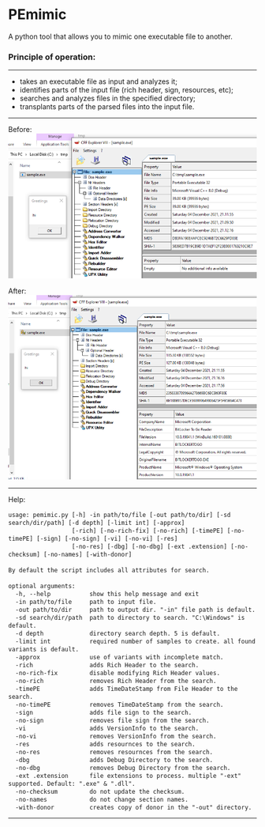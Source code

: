 # PEmimic
A python tool that allows you to mimic one executable file to another.

### Principle of operation:
---

* takes an executable file as input and analyzes it;
* identifies parts of the input file (rich header, sign, resources, etc);
* searches and analyzes files in the specified directory;
* transplants parts of the parsed files into the input file.

---

Before:  
![sample before](https://github.com/xoreaxecx/PEmimic/blob/main/sample_before.png)

After:  
![sample after](https://github.com/xoreaxecx/PEmimic/blob/main/sample_after.png)

---

Help:
```
usage: pemimic.py [-h] -in path/to/file [-out path/to/dir] [-sd search/dir/path] [-d depth] [-limit int] [-approx]
                  [-rich] [-no-rich-fix] [-no-rich] [-timePE] [-no-timePE] [-sign] [-no-sign] [-vi] [-no-vi] [-res]
                  [-no-res] [-dbg] [-no-dbg] [-ext .extension] [-no-checksum] [-no-names] [-with-donor]

By default the script includes all attributes for search.

optional arguments:
  -h, --help           show this help message and exit
  -in path/to/file     path to input file.
  -out path/to/dir     path to output dir. "-in" file path is default.
  -sd search/dir/path  path to directory to search. "C:\Windows" is default.
  -d depth             directory search depth. 5 is default.
  -limit int           required number of samples to create. all found variants is default.
  -approx              use of variants with incomplete match.
  -rich                adds Rich Header to the search.
  -no-rich-fix         disable modifying Rich Header values.
  -no-rich             removes Rich Header from the search.
  -timePE              adds TimeDateStamp from File Header to the search.
  -no-timePE           removes TimeDateStamp from the search.
  -sign                adds file sign to the search.
  -no-sign             removes file sign from the search.
  -vi                  adds VersionInfo to the search.
  -no-vi               removes VersionInfo from the search.
  -res                 adds resournces to the search.
  -no-res              removes resournces from the search.
  -dbg                 adds Debug Directory to the search.
  -no-dbg              removes Debug Directory from the search.
  -ext .extension      file extensions to process. multiple "-ext" supported. Default: ".exe" & ".dll".
  -no-checksum         do not update the checksum.
  -no-names            do not change section names.
  -with-donor          creates copy of donor in the "-out" directory.
```

---
